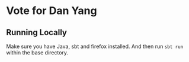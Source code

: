 # Vote for Dan Yang



## Running Locally

Make sure you have Java, sbt and firefox installed. And then run `sbt run` within the base directory.
